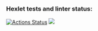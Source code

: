 ### Hexlet tests and linter status:
[![Actions Status](https://github.com/MUCT0P/frontend-bootcamp-project-46/workflows/hexlet-check/badge.svg)](https://github.com/MUCT0P/frontend-bootcamp-project-46/actions)
<a href="https://codeclimate.com/github/MUCT0P/frontend-bootcamp-project-46/maintainability"><img src="https://api.codeclimate.com/v1/badges/4fcffb46ce882bd8c5e7/maintainability" /></a>
